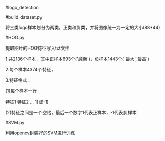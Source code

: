 #logo_detection

#build_dataset.py

将三类logo样本划分为两类，正类和负类，并将图像统一为一定的大小(88*44)

#HOG.py

提取图片的HOG特征写入txt文件

1.共2136个样本，其中正样本693个('最新')，负样本1443个('最大',’最高')

2.每个样本4374个特征，

3.特征格式：

(1)每个样本一行

特征1 特征2 ... 1(或-1)

(2)特征之间是一个空格，最后一个数字1代表正样本，-1代表负样本

#SVM.py

利用opencv封装好的SVM进行训练
